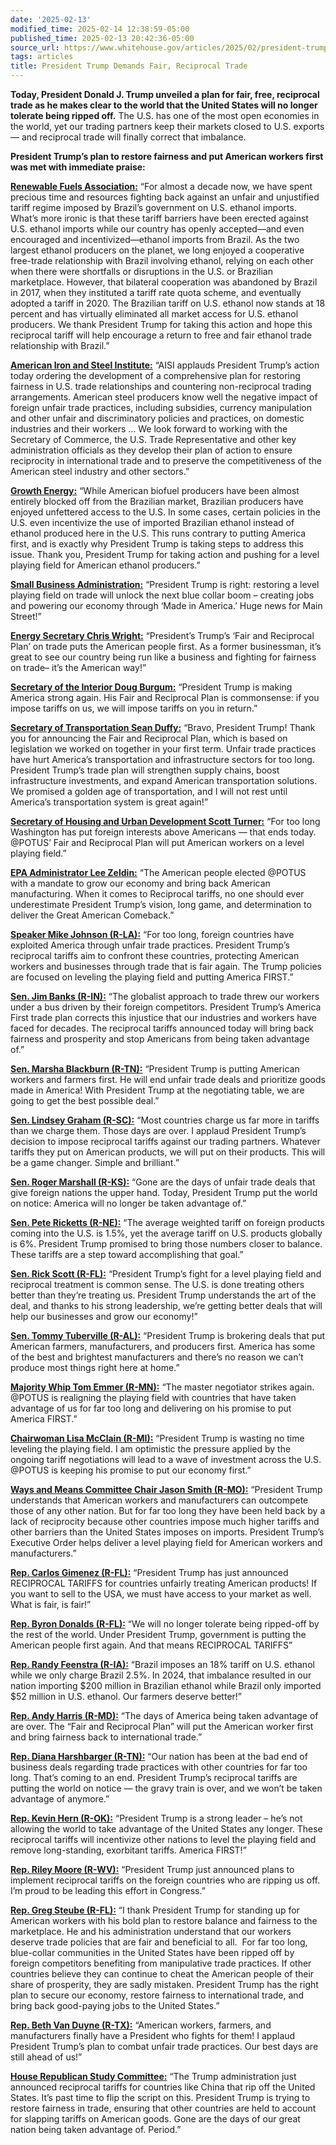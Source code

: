 ```yaml
---
date: '2025-02-13'
modified_time: 2025-02-14 12:38:59-05:00
published_time: 2025-02-13 20:42:36-05:00
source_url: https://www.whitehouse.gov/articles/2025/02/president-trump-demands-fair-reciprocal-trade/
tags: articles
title: President Trump Demands Fair, Reciprocal Trade
---
```

 
**Today, President Donald J. Trump unveiled a plan for fair, free,
reciprocal trade as he makes clear to the world that the United States
will no longer tolerate being ripped off.** The U.S. has one of the most
open economies in the world, yet our trading partners keep their markets
closed to U.S. exports — and reciprocal trade will finally correct that
imbalance.

**President Trump’s plan to restore fairness and put American workers
first was met with immediate praise:**

[**Renewable Fuels
Association:**](https://ethanolrfa.org/media-and-news/category/news-releases/article/2025/02/rfa-thanks-president-trump-for-taking-action-to-counter-brazil-ethanol-tariff)
“For almost a decade now, we have spent precious time and resources
fighting back against an unfair and unjustified tariff regime imposed by
Brazil’s government on U.S. ethanol imports. What’s more ironic is that
these tariff barriers have been erected against U.S. ethanol imports
while our country has openly accepted—and even encouraged and
incentivized—ethanol imports from Brazil. As the two largest ethanol
producers on the planet, we long enjoyed a cooperative free-trade
relationship with Brazil involving ethanol, relying on each other when
there were shortfalls or disruptions in the U.S. or Brazilian
marketplace. However, that bilateral cooperation was abandoned by Brazil
in 2017, when they instituted a tariff rate quota scheme, and eventually
adopted a tariff in 2020. The Brazilian tariff on U.S. ethanol now
stands at 18 percent and has virtually eliminated all market access for
U.S. ethanol producers. We thank President Trump for taking this action
and hope this reciprocal tariff will help encourage a return to free and
fair ethanol trade relationship with Brazil.”

[**American Iron and Steel
Institute:**](https://www.steel.org/2025/02/aisi-statement-on-president-trumps-memo-on-reciprocal-trade/)
“AISI applauds President Trump’s action today ordering the development
of a comprehensive plan for restoring fairness in U.S. trade
relationships and countering non-reciprocal trading
arrangements. American steel producers know well the negative impact of
foreign unfair trade practices, including subsidies, currency
manipulation and other unfair and discriminatory policies and practices,
on domestic industries and their workers … We look forward to working
with the Secretary of Commerce, the U.S. Trade Representative and other
key administration officials as they develop their plan of action to
ensure reciprocity in international trade and to preserve the
competitiveness of the American steel industry and other sectors.”

[**Growth
Energy:**](https://growthenergy.org/2025/02/13/brazilian-trade-barriers/)
“While American biofuel producers have been almost entirely blocked off
from the Brazilian market, Brazilian producers have enjoyed unfettered
access to the U.S. In some cases, certain policies in the U.S. even
incentivize the use of imported Brazilian ethanol instead of ethanol
produced here in the U.S. This runs contrary to putting America first,
and is exactly why President Trump is taking steps to address this
issue. Thank you, President Trump for taking action and pushing for a
level playing field for American ethanol producers.”

[**Small Business
Administration:**](https://x.com/SBAgov/status/1890148991288963525)
“President Trump is right: restoring a level playing field on trade will
unlock the next blue collar boom – creating jobs and powering our
economy through ‘Made in America.’ Huge news for Main Street!”

[**Energy Secretary Chris
Wright:**](https://x.com/SecretaryWright/status/1890147412540637343)
“President’s Trump’s ‘Fair and Reciprocal Plan’ on trade puts the
American people first. As a former businessman, it’s great to see our
country being run like a business and fighting for fairness on trade–
it’s the American way!”

[**Secretary of the Interior Doug
Burgum:**](https://x.com/SecretaryBurgum/status/1890140996740030652)
“President Trump is making America strong again. His Fair and Reciprocal
Plan is commonsense: if you impose tariffs on us, we will impose tariffs
on you in return.”

[**Secretary of Transportation Sean
Duffy:**](https://x.com/SecDuffy/status/1890174374596301122) “Bravo,
President Trump! Thank you for announcing the Fair and Reciprocal Plan,
which is based on legislation we worked on together in your first term.
Unfair trade practices have hurt America’s transportation and
infrastructure sectors for too long. President Trump’s trade plan will
strengthen supply chains, boost infrastructure investments, and expand
American transportation solutions. We promised a golden age of
transportation, and I will not rest until America’s transportation
system is great again!”

[**Secretary of Housing and Urban Development Scott
Turner:**](https://x.com/SecretaryTurner/status/1890142679377613310)
“For too long Washington has put foreign interests above Americans —
that ends today. @POTUS’ Fair and Reciprocal Plan will put American
workers on a level playing field.”

[**EPA Administrator Lee
Zeldin:**](https://x.com/epaleezeldin/status/1890149078396539174) “The
American people elected @POTUS with a mandate to grow our economy and
bring back American manufacturing. When it comes to Reciprocal tariffs,
no one should ever underestimate President Trump’s vision, long game,
and determination to deliver the Great American Comeback.”

[**Speaker Mike Johnson
(R-LA):**](https://x.com/SpeakerJohnson/status/1890120154488447207) “For
too long, foreign countries have exploited America through unfair trade
practices. President Trump’s reciprocal tariffs aim to confront these
countries, protecting American workers and businesses through trade that
is fair again. The Trump policies are focused on leveling the playing
field and putting America FIRST.”

[**Sen. Jim Banks
(R-IN):**](https://x.com/SenatorBanks/status/1890125230523216292) “The
globalist approach to trade threw our workers under a bus driven by
their foreign competitors. President Trump’s America First trade plan
corrects this injustice that our industries and workers have faced for
decades. The reciprocal tariffs announced today will bring back fairness
and prosperity and stop Americans from being taken advantage of.”

[**Sen. Marsha Blackburn
(R-TN):**](https://x.com/MarshaBlackburn/status/1890111825192288655)
“President Trump is putting American workers and farmers first. He will
end unfair trade deals and prioritize goods made in America! With
President Trump at the negotiating table, we are going to get the best
possible deal.”

[**Sen. Lindsey Graham
(R-SC):**](https://x.com/LindseyGrahamSC/status/1890131741232201839)
“Most countries charge us far more in tariffs than we charge them. Those
days are over. I applaud President Trump’s decision to impose reciprocal
tariffs against our trading partners. Whatever tariffs they put on
American products, we will put on their products. This will be a game
changer. Simple and brilliant.”

[**Sen. Roger Marshall
(R-KS):**](https://x.com/RogerMarshallMD/status/1890131872979591306)
“Gone are the days of unfair trade deals that give foreign nations the
upper hand. Today, President Trump put the world on notice: America will
no longer be taken advantage of.”

[**Sen. Pete Ricketts
(R-NE):**](https://www.dailysignal.com/2025/02/13/trumps-blanket-tariff-plan-praised-rust-belt-congressmen/amp/)
“The average weighted tariff on foreign products coming into the U.S. is
1.5%, yet the average tariff on U.S. products globally is 6%. President
Trump promised to bring those numbers closer to balance. These tariffs
are a step toward accomplishing that goal.”

[**Sen. Rick Scott
(R-FL):**](https://x.com/SenRickScott/status/1890117931121668256)
“President Trump’s fight for a level playing field and reciprocal
treatment is common sense. The U.S. is done treating others better than
they’re treating us. President Trump understands the art of the deal,
and thanks to his strong leadership, we’re getting better deals that
will help our businesses and grow our economy!”

[**Sen. Tommy Tuberville
(R-AL):**](https://x.com/SenTuberville/status/1890124707082727838)
“President Trump is brokering deals that put American farmers,
manufacturers, and producers first. America has some of the best and
brightest manufacturers and there’s no reason we can’t produce most
things right here at home.”

[**Majority Whip Tom Emmer
(R-MN):**](https://x.com/GOPMajorityWhip/status/1890135775498629305)
“The master negotiator strikes again. @POTUS is realigning the playing
field with countries that have taken advantage of us for far too long
and delivering on his promise to put America FIRST.”

[**Chairwoman Lisa McClain
(R-MI):**](https://x.com/RepLisaMcClain/status/1890115111064596626)
“President Trump is wasting no time leveling the playing field. I am
optimistic the pressure applied by the ongoing tariff negotiations will
lead to a wave of investment across the U.S. @POTUS is keeping his
promise to put our economy first.”

[**Ways and Means Committee Chair Jason Smith
(R-MO):**](https://x.com/RepJasonSmith/status/1890119422670688429)
“President Trump understands that American workers and manufacturers can
outcompete those of any other nation. But for far too long they have
been held back by a lack of reciprocity because other countries impose
much higher tariffs and other barriers than the United States imposes on
imports. President Trump’s Executive Order helps deliver a level playing
field for American workers and manufacturers.”

[**Rep. Carlos Gimenez
(R-FL):**](https://x.com/RepCarlos/status/1890119277573026153)
“President Trump has just announced RECIPROCAL TARIFFS for countries
unfairly treating American products! If you want to sell to the USA, we
must have access to your market as well. What is fair, is fair!”

[**Rep. Byron Donalds
(R-FL):**](https://x.com/RepDonaldsPress/status/1890120064516661501) “We
will no longer tolerate being ripped-off by the rest of the world. Under
President Trump, government is putting the American people first again.
And that means RECIPROCAL TARIFFS”

[**Rep. Randy Feenstra
(R-IA):**](https://x.com/RepFeenstra/status/1890131271181111432) “Brazil
imposes an 18% tariff on U.S. ethanol while we only charge Brazil 2.5%.
In 2024, that imbalance resulted in our nation importing $200 million in
Brazilian ethanol while Brazil only imported $52 million in U.S.
ethanol. Our farmers deserve better!”

[**Rep. Andy Harris
(R-MD):**](https://x.com/RepAndyHarrisMD/status/1890116710726091147)
“The days of America being taken advantage of are over. The “Fair and
Reciprocal Plan” will put the American worker first and bring fairness
back to international trade.”

[**Rep. Diana Harshbarger
(R-TN):**](https://x.com/RepHarshbarger/status/1890112573942759520) “Our
nation has been at the bad end of business deals regarding trade
practices with other countries for far too long. That’s coming to an
end. President Trump’s reciprocal tariffs are putting the world on
notice — the gravy train is over, and we won’t be taken advantage of
anymore.”

[**Rep. Kevin Hern
(R-OK):**](https://x.com/repkevinhern/status/1890118251532939747)
“President Trump is a strong leader – he’s not allowing the world to
take advantage of the United States any longer. These reciprocal tariffs
will incentivize other nations to level the playing field and remove
long-standing, exorbitant tariffs. America FIRST!”

[**Rep. Riley Moore
(R-WV):**](https://x.com/RepRileyMoore/status/1890123804019708120)
“President Trump just announced plans to implement reciprocal tariffs on
the foreign countries who are ripping us off. I’m proud to be leading
this effort in Congress.”

[**Rep. Greg Steube
(R-FL):**](https://x.com/RepGregSteube/status/1890129797746921911) “I
thank President Trump for standing up for American workers with his bold
plan to restore balance and fairness to the marketplace. He and his
administration understand that our workers deserve trade policies that
are fair and beneficial to all.  For far too long, blue-collar
communities in the United States have been ripped off by foreign
competitors benefiting from manipulative trade practices. If other
countries believe they can continue to cheat the American people of
their share of prosperity, they are sadly mistaken. President Trump has
the right plan to secure our economy, restore fairness to international
trade, and bring back good-paying jobs to the United States.”

[**Rep. Beth Van Duyne
(R-TX):**](https://x.com/RepBethVanDuyne/status/1890123503900536995)
“American workers, farmers, and manufacturers finally have a President
who fights for them! I applaud President Trump’s plan to combat unfair
trade practices. Our best days are still ahead of us!”

[**House Republican Study
Committee:**](https://x.com/RepublicanStudy/status/1890117651856560622)
“The Trump administration just announced reciprocal tariffs for
countries like China that rip off the United States. It’s past time to
flip the script on this. President Trump is trying to restore fairness
in trade, ensuring that other countries are held to account for slapping
tariffs on American goods. Gone are the days of our great nation being
taken advantage of. Period.”
